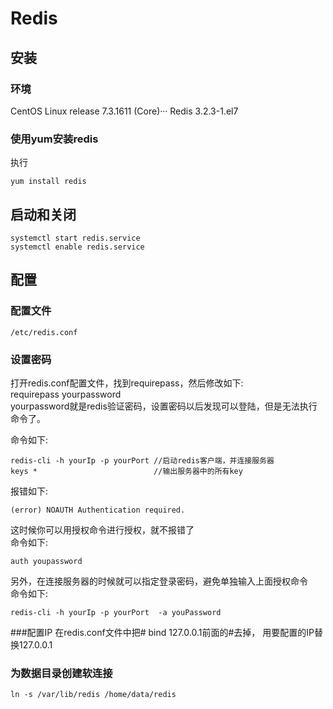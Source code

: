 # Redis

## 安装
### 环境
CentOS Linux release 7.3.1611 (Core)···
Redis 3.2.3-1.el7

### 使用yum安装redis
执行
```
yum install redis
```

## 启动和关闭
```
systemctl start redis.service
systemctl enable redis.service
```

## 配置
### 配置文件
```
/etc/redis.conf
```

### 设置密码
打开redis.conf配置文件，找到requirepass，然后修改如下:  
requirepass yourpassword  
yourpassword就是redis验证密码，设置密码以后发现可以登陆，但是无法执行命令了。

命令如下:  
```
redis-cli -h yourIp -p yourPort //启动redis客户端，并连接服务器
keys *                          //输出服务器中的所有key
```
报错如下:  
```
(error) NOAUTH Authentication required.
```
这时候你可以用授权命令进行授权，就不报错了  
命令如下:  
```
auth youpassword
```
另外，在连接服务器的时候就可以指定登录密码，避免单独输入上面授权命令  
命令如下:  
```
redis-cli -h yourIp -p yourPort  -a youPassword
```

###配置IP
在redis.conf文件中把# bind 127.0.0.1前面的#去掉， 用要配置的IP替换127.0.0.1

### 为数据目录创建软连接
```
ln -s /var/lib/redis /home/data/redis
```
